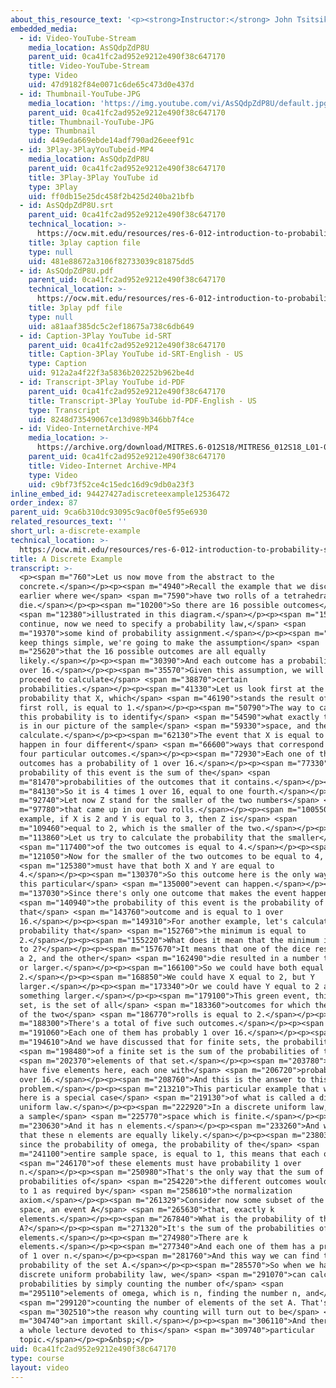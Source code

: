 ```yaml
---
about_this_resource_text: '<p><strong>Instructor:</strong> John Tsitsiklis</p>'
embedded_media:
  - id: Video-YouTube-Stream
    media_location: AsSQdpZdP8U
    parent_uid: 0ca41fc2ad952e9212e490f38c647170
    title: Video-YouTube-Stream
    type: Video
    uid: 47d9182f84e0071c6de65c473d0e437d
  - id: Thumbnail-YouTube-JPG
    media_location: 'https://img.youtube.com/vi/AsSQdpZdP8U/default.jpg'
    parent_uid: 0ca41fc2ad952e9212e490f38c647170
    title: Thumbnail-YouTube-JPG
    type: Thumbnail
    uid: 449eda669ebde14adf790ad26eeef91c
  - id: 3Play-3PlayYouTubeid-MP4
    media_location: AsSQdpZdP8U
    parent_uid: 0ca41fc2ad952e9212e490f38c647170
    title: 3Play-3Play YouTube id
    type: 3Play
    uid: ff0db15e25dc458f2b425d240ba21bfb
  - id: AsSQdpZdP8U.srt
    parent_uid: 0ca41fc2ad952e9212e490f38c647170
    technical_location: >-
      https://ocw.mit.edu/resources/res-6-012-introduction-to-probability-spring-2018/part-i-the-fundamentals/a-discrete-example/AsSQdpZdP8U.srt
    title: 3play caption file
    type: null
    uid: 481e88672a3106f82733039c81875dd5
  - id: AsSQdpZdP8U.pdf
    parent_uid: 0ca41fc2ad952e9212e490f38c647170
    technical_location: >-
      https://ocw.mit.edu/resources/res-6-012-introduction-to-probability-spring-2018/part-i-the-fundamentals/a-discrete-example/AsSQdpZdP8U.pdf
    title: 3play pdf file
    type: null
    uid: a81aaf385dc5c2ef18675a738c6db649
  - id: Caption-3Play YouTube id-SRT
    parent_uid: 0ca41fc2ad952e9212e490f38c647170
    title: Caption-3Play YouTube id-SRT-English - US
    type: Caption
    uid: 912a2a4f22f3a5836b202252b962be4d
  - id: Transcript-3Play YouTube id-PDF
    parent_uid: 0ca41fc2ad952e9212e490f38c647170
    title: Transcript-3Play YouTube id-PDF-English - US
    type: Transcript
    uid: 8248d73549067ce13d989b346bb7f4ce
  - id: Video-InternetArchive-MP4
    media_location: >-
      https://archive.org/download/MITRES.6-012S18/MITRES6_012S18_L01-07_300k.mp4
    parent_uid: 0ca41fc2ad952e9212e490f38c647170
    title: Video-Internet Archive-MP4
    type: Video
    uid: c9bf73f52ce4c15edc16d9c9db0a23f3
inline_embed_id: 94427427adiscreteexample12536472
order_index: 87
parent_uid: 9ca6b310dc93095c9ac0f0e5f95e6930
related_resources_text: ''
short_url: a-discrete-example
technical_location: >-
  https://ocw.mit.edu/resources/res-6-012-introduction-to-probability-spring-2018/part-i-the-fundamentals/a-discrete-example
title: A Discrete Example
transcript: >-
  <p><span m="760">Let us now move from the abstract to the
  concrete.</span></p><p><span m="4940">Recall the example that we discussed
  earlier where we</span> <span m="7590">have two rolls of a tetrahedral
  die.</span></p><p><span m="10200">So there are 16 possible outcomes</span>
  <span m="12380">illustrated in this diagram.</span></p><p><span m="15070">To
  continue, now we need to specify a probability law,</span> <span
  m="19370">some kind of probability assignment.</span></p><p><span m="22070">To
  keep things simple, we're going to make the assumption</span> <span
  m="25620">that the 16 possible outcomes are all equally
  likely.</span></p><p><span m="30390">And each outcome has a probability of 1
  over 16.</span></p><p><span m="35570">Given this assumption, we will now
  proceed to calculate</span> <span m="38870">certain
  probabilities.</span></p><p><span m="41330">Let us look first at the
  probability that X, which</span> <span m="46190">stands the result of the
  first roll, is equal to 1.</span></p><p><span m="50790">The way to calculate
  this probability is to identify</span> <span m="54590">what exactly that event
  is in our picture of the sample</span> <span m="59330">space, and then
  calculate.</span></p><p><span m="62130">The event that X is equal to 1 can
  happen in four different</span> <span m="66600">ways that correspond to these
  four particular outcomes.</span></p><p><span m="72930">Each one of these
  outcomes has a probability of 1 over 16.</span></p><p><span m="77330">The
  probability of this event is the sum of the</span> <span
  m="81470">probabilities of the outcomes that it contains.</span></p><p><span
  m="84130">So it is 4 times 1 over 16, equal to one fourth.</span></p><p><span
  m="92740">Let now Z stand for the smaller of the two numbers</span> <span
  m="97780">that came up in our two rolls.</span></p><p><span m="100550">So for
  example, if X is 2 and Y is equal to 3, then Z is</span> <span
  m="109460">equal to 2, which is the smaller of the two.</span></p><p><span
  m="113860">Let us try to calculate the probability that the smaller</span>
  <span m="117400">of the two outcomes is equal to 4.</span></p><p><span
  m="121050">Now for the smaller of the two outcomes to be equal to 4, we</span>
  <span m="125380">must have that both X and Y are equal to
  4.</span></p><p><span m="130370">So this outcome here is the only way that
  this particular</span> <span m="135000">event can happen.</span></p><p><span
  m="137030">Since there's only one outcome that makes the event happen,</span>
  <span m="140940">the probability of this event is the probability of
  that</span> <span m="143760">outcome and is equal to 1 over
  16.</span></p><p><span m="149310">For another example, let's calculate the
  probability that</span> <span m="152760">the minimum is equal to
  2.</span></p><p><span m="155220">What does it mean that the minimum is equal
  to 2?</span></p><p><span m="157670">It means that one of the dice resulted in
  a 2, and the other</span> <span m="162490">die resulted in a number that's 2
  or larger.</span></p><p><span m="166100">So we could have both equal to
  2.</span></p><p><span m="168850">We could have X equal to 2, but Y
  larger.</span></p><p><span m="173340">Or we could have Y equal to 2 and X
  something larger.</span></p><p><span m="179100">This green event, this green
  set, is the set of all</span> <span m="183360">outcomes for which the minimum
  of the two</span> <span m="186770">rolls is equal to 2.</span></p><p><span
  m="188300">There's a total of five such outcomes.</span></p><p><span
  m="191060">Each one of them has probably 1 over 16.</span></p><p><span
  m="194610">And we have discussed that for finite sets, the probability</span>
  <span m="198480">of a finite set is the sum of the probabilities of the</span>
  <span m="202370">elements of that set.</span></p><p><span m="203780">So we
  have five elements here, each one with</span> <span m="206720">probability 1
  over 16.</span></p><p><span m="208760">And this is the answer to this
  problem.</span></p><p><span m="213210">This particular example that we saw
  here is a special case</span> <span m="219130">of what is called a discrete
  uniform law.</span></p><p><span m="222920">In a discrete uniform law, we have
  a sample</span> <span m="225770">space which is finite.</span></p><p><span
  m="230630">And it has n elements.</span></p><p><span m="233260">And we assume
  that these n elements are equally likely.</span></p><p><span m="238030">Now
  since the probability of omega, the probability of the</span> <span
  m="241100">entire sample space, is equal to 1, this means that each one</span>
  <span m="246170">of these elements must have probability 1 over
  n.</span></p><p><span m="250980">That's the only way that the sum of the
  probabilities of</span> <span m="254220">the different outcomes would be equal
  to 1 as required by</span> <span m="258610">the normalization
  axiom.</span></p><p><span m="261329">Consider now some subset of the sample
  space, an event A</span> <span m="265630">that, exactly k
  elements.</span></p><p><span m="267840">What is the probability of the set
  A?</span></p><p><span m="271320">It's the sum of the probabilities of its
  elements.</span></p><p><span m="274980">There are k
  elements.</span></p><p><span m="277340">And each one of them has a probability
  of 1 over n.</span></p><p><span m="281760">And this way we can find the
  probability of the set A.</span></p><p><span m="285570">So when we have a
  discrete uniform probability law, we</span> <span m="291070">can calculate
  probabilities by simply counting the number of</span> <span
  m="295110">elements of omega, which is n, finding the number n, and</span>
  <span m="299120">counting the number of elements of the set A. That's</span>
  <span m="302510">the reason why counting will turn out to be</span> <span
  m="304740">an important skill.</span></p><p><span m="306110">And there will be
  a whole lecture devoted to this</span> <span m="309740">particular
  topic.</span></p><p>&nbsp;</p>
uid: 0ca41fc2ad952e9212e490f38c647170
type: course
layout: video
---
```

